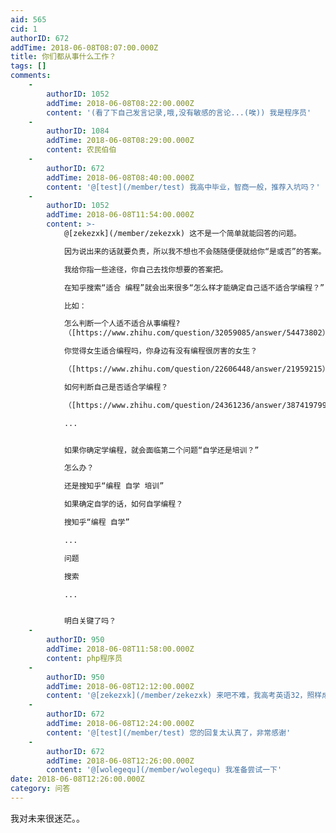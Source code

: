 ```yaml
---
aid: 565
cid: 1
authorID: 672
addTime: 2018-06-08T08:07:00.000Z
title: 你们都从事什么工作？
tags: []
comments:
    -
        authorID: 1052
        addTime: 2018-06-08T08:22:00.000Z
        content: '(看了下自己发言记录,哦,没有敏感的言论...(唉)) 我是程序员'
    -
        authorID: 1084
        addTime: 2018-06-08T08:29:00.000Z
        content: 农民伯伯
    -
        authorID: 672
        addTime: 2018-06-08T08:40:00.000Z
        content: '@[test](/member/test) 我高中毕业，智商一般，推荐入坑吗？'
    -
        authorID: 1052
        addTime: 2018-06-08T11:54:00.000Z
        content: >-
            @[zekezxk](/member/zekezxk) 这不是一个简单就能回答的问题。  

            因为说出来的话就要负责，所以我不想也不会随随便便就给你“是或否”的答案。  

            我给你指一些途径，你自己去找你想要的答案把。  

            在知乎搜索“适合 编程”就会出来很多“怎么样才能确定自己适不适合学编程？”  

            比如：  

            怎么判断一个人适不适合从事编程?
            （[https://www.zhihu.com/question/32059085/answer/54473802）](https://www.zhihu.com/question/32059085/answer/54473802）)  

            你觉得女生适合编程吗，你身边有没有编程很厉害的女生？  

            （[https://www.zhihu.com/question/22606448/answer/21959215）](https://www.zhihu.com/question/22606448/answer/21959215）)  

            如何判断自己是否适合学编程？  

            （[https://www.zhihu.com/question/24361236/answer/387419799）](https://www.zhihu.com/question/24361236/answer/387419799）)  

            ...


            如果你确定学编程，就会面临第二个问题“自学还是培训？”  

            怎么办？  

            还是搜知乎“编程 自学 培训”  

            如果确定自学的话，如何自学编程？  

            搜知乎“编程 自学”  

            ...  

            问题  

            搜索  

            ...


            明白关键了吗？
    -
        authorID: 950
        addTime: 2018-06-08T11:58:00.000Z
        content: php程序员
    -
        authorID: 950
        addTime: 2018-06-08T12:12:00.000Z
        content: '@[zekezxk](/member/zekezxk) 来吧不难，我高考英语32，照样成了程序员'
    -
        authorID: 672
        addTime: 2018-06-08T12:24:00.000Z
        content: '@[test](/member/test) 您的回复太认真了，非常感谢'
    -
        authorID: 672
        addTime: 2018-06-08T12:26:00.000Z
        content: '@[wolegequ](/member/wolegequ) 我准备尝试一下'
date: 2018-06-08T12:26:00.000Z
category: 问答
---
```


我对未来很迷茫。。
